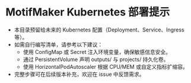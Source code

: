 <!--
  MotifMaker Kubernetes 占位说明
  当前版本未提供完整清单，后续可根据部署需求扩展。
-->
# MotifMaker Kubernetes 部署提示

- 本目录预留给未来的 Kubernetes 配置（Deployment、Service、Ingress 等）。
- 如需自行编写清单，请参考以下建议：
  - 使用 ConfigMap 或 Secret 注入环境变量，确保敏感信息安全。
  - 通过 PersistentVolume 声明 outputs/ 与 projects/ 持久化卷。
  - 使用 HorizontalPodAutoscaler 根据 CPU/MEM 或自定义指标扩缩容。
- 完整步骤可在后续版本补充，欢迎在 issue 中反馈需求。
